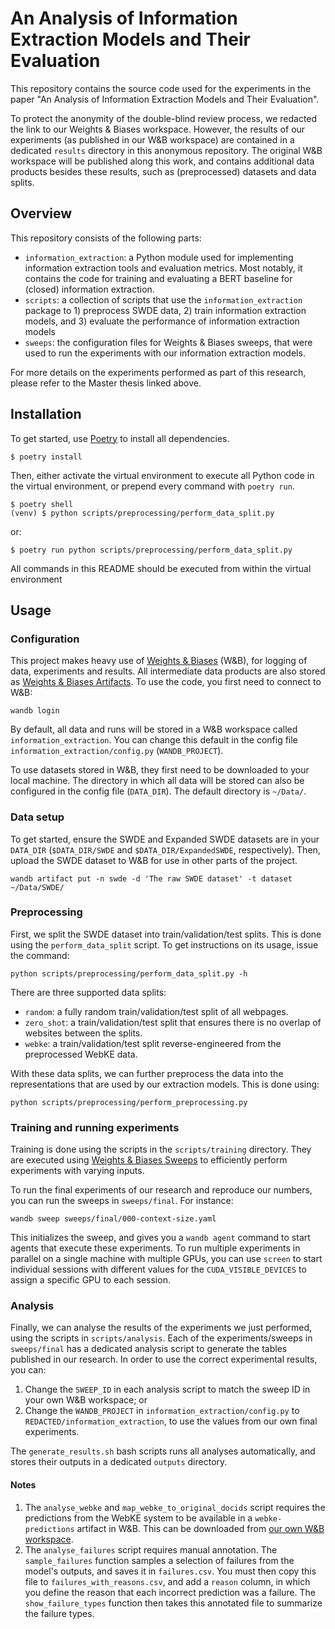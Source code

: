 # An Analysis of Information Extraction Models and Their Evaluation

This repository contains the source code used for the experiments in the paper "An Analysis of Information Extraction Models and Their Evaluation".

To protect the anonymity of the double-blind review process, we redacted the link to our Weights & Biases workspace. However, the results of our experiments (as published in our W&B workspace) are contained in a dedicated `results` directory in this anonymous repository. The original W&B workspace will be published along this work, and contains additional data products besides these results, such as (preprocessed) datasets and data splits.

## Overview

This repository consists of the following parts:

- `information_extraction`: a Python module used for implementing information extraction tools and evaluation metrics. Most notably, it contains the code for training and evaluating a BERT baseline for (closed) information extraction.
- `scripts`: a collection of scripts that use the `information_extraction` package to 1) preprocess SWDE data, 2) train information extraction models, and 3) evaluate the performance of information extraction models
- `sweeps`: the configuration files for Weights & Biases sweeps, that were used to run the experiments with our information extraction models.

For more details on the experiments performed as part of this research, please refer to the Master thesis linked above.

## Installation

To get started, use [Poetry](https://python-poetry.org/) to install all dependencies.

```
$ poetry install
```

Then, either activate the virtual environment to execute all Python code in the virtual environment, or prepend every command with `poetry run`.

```
$ poetry shell
(venv) $ python scripts/preprocessing/perform_data_split.py
```

or:

```
$ poetry run python scripts/preprocessing/perform_data_split.py
```

All commands in this README should be executed from within the virtual environment

## Usage

### Configuration

This project makes heavy use of [Weights & Biases](https://wandb.ai/) (W&B), for logging of data, experiments and results. All intermediate data products are also stored as [Weights & Biases Artifacts](https://docs.wandb.ai/guides/artifacts). To use the code, you first need to connect to W&B:

```
wandb login
```

By default, all data and runs will be stored in a W&B workspace called `information_extraction`. You can change this default in the config file `information_extraction/config.py` (`WANDB_PROJECT`).

To use datasets stored in W&B, they first need to be downloaded to your local machine. The directory in which all data will be stored can also be configured in the config file (`DATA_DIR`). The default directory is `~/Data/`.

### Data setup

To get started, ensure the SWDE and Expanded SWDE datasets are in your `DATA_DIR` (`$DATA_DIR/SWDE` and `$DATA_DIR/ExpandedSWDE`, respectively). Then, upload the SWDE dataset to W&B for use in other parts of the project.

```
wandb artifact put -n swde -d 'The raw SWDE dataset' -t dataset ~/Data/SWDE/
``` 

### Preprocessing

First, we split the SWDE dataset into train/validation/test splits. This is done using the `perform_data_split` script. To get instructions on its usage, issue the command:

```
python scripts/preprocessing/perform_data_split.py -h
``` 

There are three supported data splits:

- `random`: a fully random train/validation/test split of all webpages.
- `zero_shot`: a train/validation/test split that ensures there is no overlap of websites between the splits.
- `webke`: a train/validation/test split reverse-engineered from the preprocessed WebKE data.

With these data splits, we can further preprocess the data into the representations that are used by our extraction models. This is done using:

```
python scripts/preprocessing/perform_preprocessing.py
```

### Training and running experiments

Training is done using the scripts in the `scripts/training` directory. They are executed using [Weights & Biases Sweeps](https://docs.wandb.ai/guides/sweeps) to efficiently perform experiments with varying inputs.

To run the final experiments of our research and reproduce our numbers, you can run the sweeps in `sweeps/final`. For instance:

```
wandb sweep sweeps/final/000-context-size.yaml
```

This initializes the sweep, and gives you a `wandb agent` command to start agents that execute these experiments. To run multiple experiments in parallel on a single machine with multiple GPUs, you can use `screen` to start individual sessions with different values for the `CUDA_VISIBLE_DEVICES` to assign a specific GPU to each session. 

### Analysis

Finally, we can analyse the results of the experiments we just performed, using the scripts in `scripts/analysis`. Each of the experiments/sweeps in `sweeps/final` has a dedicated analysis script to generate the tables published in our research. In order to use the correct experimental results, you can:

1. Change the `SWEEP_ID` in each analysis script to match the sweep ID in your own W&B workspace; or
2. Change the `WANDB_PROJECT` in `information_extraction/config.py` to `REDACTED/information_extraction`, to use the values from our own final experiments.

The `generate_results.sh` bash scripts runs all analyses automatically, and stores their outputs in a dedicated `outputs` directory.

#### Notes

1. The `analyse_webke` and `map_webke_to_original_docids` script requires the predictions from the WebKE system to be available in a `webke-predictions` artifact in W&B. This can be downloaded from [our own W&B workspace](https://wandb.ai/REDACTED/information_extraction/artifacts/predictions/webke-predictions).   
2. The `analyse_failures` script requires manual annotation. The `sample_failures` function samples a selection of failures from the model's outputs, and saves it in `failures.csv`. You must then copy this file to `failures_with_reasons.csv`, and add a `reason` column, in which you define the reason that each incorrect prediction was a failure. The `show_failure_types` function then takes this annotated file to summarize the failure types.